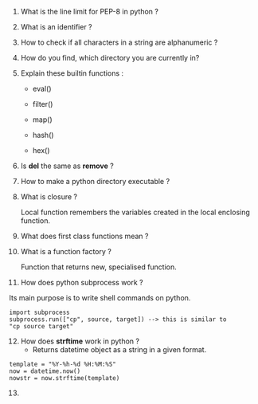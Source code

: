 1. What is the line limit for PEP-8 in python ?

2. What is an identifier ?

3. How to check if all characters in a string are alphanumeric ?

4. How do you find, which directory you are currently in?

5. Explain these builtin functions :
   
   * eval()
   
   * filter()
   
   * map()
   
   * hash()
   
   * hex()

6. Is **del** the same as **remove** ?

7. How to make a python directory executable ?

8. What is closure ?
   
   Local function remembers the variables created in the local enclosing function. 

9. What does first class functions mean ?

10. What is a function factory ? 
    
    Function that returns new, specialised function.

11. How does python subprocess work ?

Its main purpose is to write shell commands on python.

```
import subprocess
subprocess.run(["cp", source, target]) --> this is similar to 
"cp source target"
```

12. How does **strftime** work in python ?
    * Returns datetime object as a string in a given format.

```
template = "%Y-%h-%d %H:%M:%S"
now = datetime.now()
nowstr = now.strftime(template)
```

13. 
